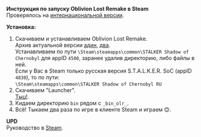 **Инструкция по запуску Oblivion Lost Remake в Steam**  
Проверялось на [интернациональной версии](http://steamcommunity.com/app/4500).  

**Установка:**  
1. Скачиваем и устанавливаем Oblivion Lost Remake.  
Архив актуальной версии [адин](https://yadi.sk/d/taTJIirti77wx),
[два](https://yadi.sk/d/0XEhmRoSi8Es8).  
Устанавливаем по пути `\Steam\steamapps\common\STALKER Shadow of Chernobyl` для appID `4500`, заранее удалив директорию, либо файлы в ней.  
Если у Вас в Steam только русская версия S.T.A.L.K.E.R. SoC (appID `4830`), то по пути:  
`\Steam\steamapps\common\STALKER Shadow of Chernobyl RU`  
2. Скачиваем "Launcher".  
[Тыц!](https://github.com/iiiypuk/olr_steam/releases/tag/1).  
3. Кидаем директорию `bin` рядом с `_bin_olr_`.  
4. Всё! Тыкаем два раза по игре в клиенте Steam и играем :blush:.

**UPD**  
Руководство в [Steam](http://steamcommunity.com/sharedfiles/filedetails/?id=805250798).

